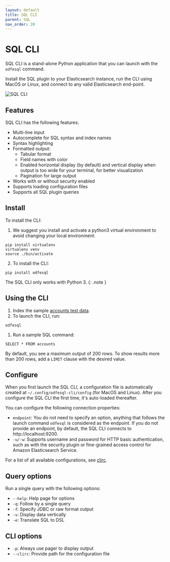 ```yaml
---
layout: default
title: SQL CLI
parent: SQL
nav_order: 20
---
```


# SQL CLI

SQL CLI is a stand-alone Python application that you can launch with the `odfesql` command.

Install the SQL plugin to your Elasticsearch instance, run the CLI using MacOS or Linux, and connect to any valid Elasticsearch end-point.

![SQL CLI](../../images/cli.gif)

## Features

SQL CLI has the following features:

- Multi-line input
- Autocomplete for SQL syntax and index names
- Syntax highlighting
- Formatted output:
  - Tabular format
  - Field names with color
  - Enabled horizontal display (by default) and vertical display when output is too wide for your terminal, for better visualization
  - Pagination for large output
- Works with or without security enabled
- Supports loading configuration files
- Supports all SQL plugin queries

## Install

To install the CLI:

1. We suggest you install and activate a python3 virtual environment to avoid changing your local environment:

```
pip install virtualenv
virtualenv venv
source ./bin/activate
```

2. To install the CLI:

```
pip install odfesql
```

The SQL CLI only works with Python 3.
{: .note }

## Using the CLI

1. Index the sample [accounts test data](https://github.com/opendistro-for-elasticsearch/sql/blob/master/src/test/resources/doctest/testdata/accounts.json).
1. To launch the CLI, run:
```
odfesql
```
1. Run a sample SQL command:
```
SELECT * FROM accounts
```
By default, you see a maximum output of 200 rows. To show results more than 200 rows, add a `LIMIT` clause with the desired value.

## Configure

When you first launch the SQL CLI, a configuration file is automatically created at `~/.config/odfesql-cli/config` (for MacOS and Linux). After you configure the SQL CLI the first time, it's auto-loaded thereafter.

You can configure the following connection properties:

- `endpoint`: You do not need to specify an option, anything that follows the launch command `odfesql` is considered as the endpoint. If you do not provide an endpoint, by default, the SQL CLI connects to http://localhost:9200.
- `-u/-w`: Supports username and password for HTTP basic authentication, such as with the security plugin or fine-grained access control for Amazon Elasticsearch Service.

For a list of all available configurations, see [clirc](https://github.com/opendistro-for-elasticsearch/sql-cli/blob/master/src/conf/clirc).

## Query options

Run a single query with the following options:

- `--help`: Help page for options
- `-q`: Follow by a single query
- `-f`: Specify JDBC or raw format output
- `-v`: Display data vertically
- `-e`: Translate SQL to DSL

## CLI options

- `-p`: Always use pager to display output
- `--clirc`: Provide path for the configuration file
